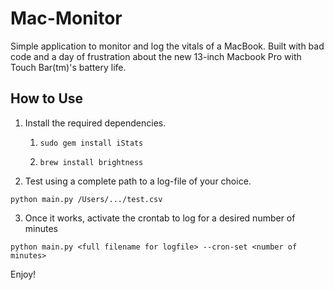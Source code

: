 # Mac-Monitor

Simple application to monitor and log the vitals of a MacBook. Built with bad code and a day of frustration about the new 13-inch Macbook Pro with Touch Bar(tm)'s battery life.



## How to Use

1. Install the required dependencies.

   1. ```shell
      sudo gem install iStats
      ```

   2. ```shell
      brew install brightness
      ```

2. Test using a complete path to a log-file of your choice.

```shell
python main.py /Users/.../test.csv
```

3. Once it works, activate the crontab to log for a desired number of minutes

```shell
python main.py <full filename for logfile> --cron-set <number of minutes>
```

Enjoy!